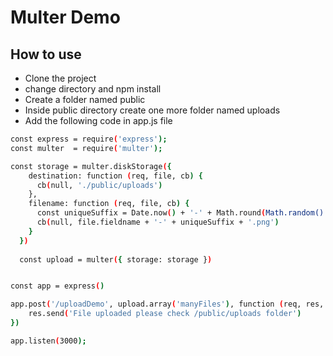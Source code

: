 # Multer Demo

## How to use


- Clone the project 
- change directory and npm install
- Create a folder named public
- Inside public directory create one more folder named uploads
- Add the following code in app.js file

```sh
const express = require('express');                                                             // Importing Express
const multer  = require('multer');                                                              // Importing multer

const storage = multer.diskStorage({
    destination: function (req, file, cb) {
      cb(null, './public/uploads')
    },
    filename: function (req, file, cb) {
      const uniqueSuffix = Date.now() + '-' + Math.round(Math.random() * 1E9)
      cb(null, file.fieldname + '-' + uniqueSuffix + '.png')
    }
  })
  
  const upload = multer({ storage: storage })


const app = express()                                                                             // Creating instace of express

app.post('/uploadDemo', upload.array('manyFiles'), function (req, res, next) {                    // Creating post api to upload files
    res.send('File uploaded please check /public/uploads folder')
})

app.listen(3000);                                                                                  // Listening on port 3000

```
